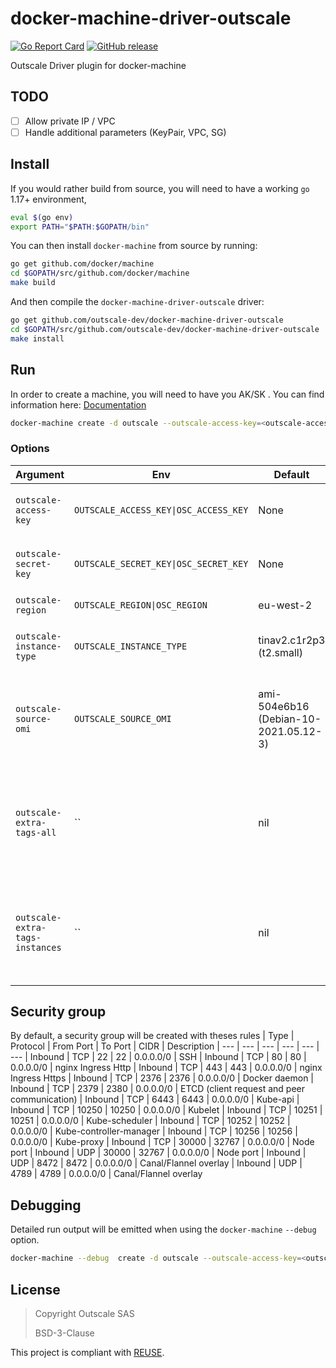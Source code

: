 # docker-machine-driver-outscale

[![Go Report Card](https://goreportcard.com/badge/github.com/outscale-dev/docker-machine-driver-outscale)](https://goreportcard.com/report/github.com/outscale-dev/docker-machine-driver-outscale)
[![GitHub release](https://img.shields.io/github/release/outscale-dev/docker-machine-driver-outscale.svg)](https://github.com/outscale-dev/docker-machine-driver-outscale/releases/)

Outscale Driver plugin for docker-machine

## TODO
- [ ] Allow private IP / VPC
- [ ] Handle additional parameters (KeyPair, VPC, SG)

## Install
If you would rather build from source, you will need to have a working `go` 1.17+ environment,

```bash
eval $(go env)
export PATH="$PATH:$GOPATH/bin"
```

You can then install `docker-machine` from source by running:

```bash
go get github.com/docker/machine
cd $GOPATH/src/github.com/docker/machine
make build
```

And then compile the `docker-machine-driver-outscale` driver:

```bash
go get github.com/outscale-dev/docker-machine-driver-outscale
cd $GOPATH/src/github.com/outscale-dev/docker-machine-driver-outscale
make install
```

## Run
In order to create a machine, you will need to have you AK/SK . You can find information here: [Documentation](https://docs.outscale.com/en/userguide/Getting-Information-About-Your-Access-Keys.html)

```bash
docker-machine create -d outscale --outscale-access-key=<outscale-access-key>  --outscale-secret-key=<outscale-secret-key> --outscale-region=<outscale-region> outscale
```

### Options
| Argument | Env | Default | Description
| --- | --- | --- | ---
| `outscale-access-key` | `OUTSCALE_ACCESS_KEY\|OSC_ACCESS_KEY` | None | **required** Outscale Access Key (see [here](https://docs.outscale.com/en/userguide/Getting-Information-About-Your-Access-Keys.html))
| `outscale-secret-key` | `OUTSCALE_SECRET_KEY\|OSC_SECRET_KEY` | None | **required** Outscale Secret Key (see [here](https://docs.outscale.com/en/userguide/Getting-Information-About-Your-Access-Keys.html))
| `outscale-region` | `OUTSCALE_REGION\|OSC_REGION` | eu-west-2 | Outscale Region
| `outscale-instance-type` | `OUTSCALE_INSTANCE_TYPE` | tinav2.c1r2p3 (t2.small) | Outscale VM Instance Type (see [here](https://docs.outscale.com/en/userguide/Instance-Types.html))
| `outscale-source-omi`    | `OUTSCALE_SOURCE_OMI`    | ami-504e6b16 (Debian-10-2021.05.12-3) | Outscale Machine Image to use as bootstrap for the VM (see [here](https://docs.outscale.com/en/userguide/Official-OMIs-Reference.html#_supported_official_images)) |
| `outscale-extra-tags-all` | `` | nil| Extra tags for all created resources. Format "key=value". Can be set multiple times
| `outscale-extra-tags-instances` | `` | nil | Extra tags only for instances. Format "key=value". Can be set multiple times


## Security group
By default, a security group will be created with theses rules
| Type | Protocol | From Port | To Port | CIDR | Description
| --- | --- | --- | --- | --- | ---
| Inbound | TCP | 22 | 22 | 0.0.0.0/0 | SSH
| Inbound | TCP | 80 | 80 | 0.0.0.0/0 | nginx Ingress Http
| Inbound | TCP | 443 | 443 | 0.0.0.0/0 | nginx Ingress Https
| Inbound | TCP | 2376 | 2376 | 0.0.0.0/0 | Docker daemon
| Inbound | TCP | 2379 | 2380 | 0.0.0.0/0 | ETCD (client request and peer communication)
| Inbound | TCP | 6443 | 6443 | 0.0.0.0/0 | Kube-api 
| Inbound | TCP | 10250 | 10250 | 0.0.0.0/0 | Kubelet
| Inbound | TCP | 10251 | 10251 | 0.0.0.0/0 | Kube-scheduler
| Inbound | TCP | 10252 | 10252 | 0.0.0.0/0 | Kube-controller-manager
| Inbound | TCP | 10256 | 10256 | 0.0.0.0/0 | Kube-proxy
| Inbound | TCP | 30000 | 32767 | 0.0.0.0/0 | Node port
| Inbound | UDP | 30000 | 32767 | 0.0.0.0/0 | Node port
| Inbound | UDP | 8472 | 8472 | 0.0.0.0/0 | Canal/Flannel overlay
| Inbound | UDP | 4789 | 4789 | 0.0.0.0/0 | Canal/Flannel overlay


## Debugging
Detailed run output will be emitted when using  the `docker-machine` `--debug` option.

```bash
docker-machine --debug  create -d outscale --outscale-access-key=<outscale-access-key>  --outscale-secret-key=<outscale-secret-key> --outscale-region=<outscale-region> outscale
```

## License

> Copyright Outscale SAS
>
> BSD-3-Clause

This project is compliant with [REUSE](https://reuse.software/).